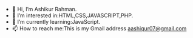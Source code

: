 - 👋 Hi, I’m Ashikur Rahman.
- 👀 I’m interested in:HTML,CSS,JAVASCRIPT,PHP.
- 🌱 I’m currently learning:JavaScript.
- 📫 How to reach me:This is my Gmail address aashiqur07@gmail.com
<!---
Ashikur9683/Ashikur9683 is a ✨ special ✨ repository because its `README.md` (this file) appears on your GitHub profile.
You can click the Preview link to take a look at your changes.
--->
